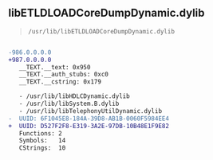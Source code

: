 ## libETLDLOADCoreDumpDynamic.dylib

> `/usr/lib/libETLDLOADCoreDumpDynamic.dylib`

```diff

-986.0.0.0.0
+987.0.0.0.0
   __TEXT.__text: 0x950
   __TEXT.__auth_stubs: 0xc0
   __TEXT.__cstring: 0x179

   - /usr/lib/libHDLCDynamic.dylib
   - /usr/lib/libSystem.B.dylib
   - /usr/lib/libTelephonyUtilDynamic.dylib
-  UUID: 6F1045E8-184A-39D8-AB1B-0060F5984EE4
+  UUID: D527F2F8-E319-3A2E-97DB-10B48E1F9E82
   Functions: 2
   Symbols:   14
   CStrings:  10

```
